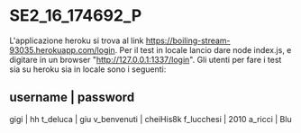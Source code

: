 # SE2_16_174692_P
L'applicazione heroku si trova al link https://boiling-stream-93035.herokuapp.com/login.
Per il test in locale lancio dare node index.js, e digitare in un browser "http://127.0.0.1:1337/login". 
Gli utenti per fare i test sia su heroku sia in locale sono i seguenti:

username     |   password
---------------------------
gigi         |  hh
t_deluca     |  giu
v_benvenuti  |  cheiHis8k
f_lucchesi   |  2010
a_ricci      |  Blu